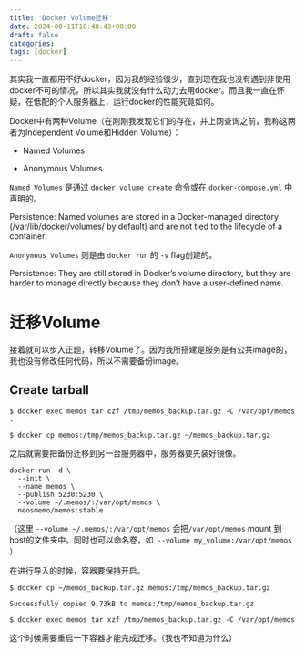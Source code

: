 ```yaml
---
title: 'Docker Volume迁移'
date: 2024-08-11T18:48:43+08:00
draft: false
categories:
tags: [docker]
---
```


其实我一直都用不好docker，因为我的经验很少，直到现在我也没有遇到非使用docker不可的情况，所以其实我就没有什么动力去用docker。而且我一直在怀疑，在低配的个人服务器上，运行docker的性能究竟如何。

Docker中有两种Volume（在刚刚我发现它们的存在，并上网查询之前，我称这两者为Independent Volume和Hidden Volume）：

- Named Volumes

- Anonymous Volumes

`Named Volumes` 是通过 `docker volume create` 命令或在 `docker-compose.yml` 中声明的。

Persistence: Named volumes are stored in a Docker-managed directory (/var/lib/docker/volumes/ by default) and are not tied to the lifecycle of a container.

`Anonymous Volumes` 则是由 `docker run` 的 `-v` flag创建的。

Persistence: They are still stored in Docker’s volume directory, but they are harder to manage directly because they don’t have a user-defined name.

# 迁移Volume

接着就可以步入正题，转移Volume了。因为我所搭建是服务是有公共image的，我也没有修改任何代码，所以不需要备份image。

## Create tarball

```
$ docker exec memos tar czf /tmp/memos_backup.tar.gz -C /var/opt/memos .

$ docker cp memos:/tmp/memos_backup.tar.gz ~/memos_backup.tar.gz
```

之后就需要把备份迁移到另一台服务器中，服务器要先装好镜像。

```
docker run -d \
  --init \
  --name memos \
  --publish 5230:5230 \
  --volume ~/.memos/:/var/opt/memos \
  neosmemo/memos:stable
```

（这里 `--volume ~/.memos/:/var/opt/memos` 会把`/var/opt/memos` mount 到host的文件夹中。同时也可以命名卷，如` --volume my_volume:/var/opt/memos` ）

在进行导入的时候，容器要保持开启。

```
$ docker cp ~/memos_backup.tar.gz memos:/tmp/memos_backup.tar.gz

Successfully copied 9.73kB to memos:/tmp/memos_backup.tar.gz

$ docker exec memos tar xzf /tmp/memos_backup.tar.gz -C /var/opt/memos
```

这个时候需要重启一下容器才能完成迁移。（我也不知道为什么）


